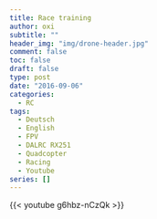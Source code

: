 ```yaml
---
title: Race training
author: oxi
subtitle: ""
header_img: "img/drone-header.jpg"
comment: false
toc: false
draft: false
type: post
date: "2016-09-06"
categories:
  - RC
tags:
  - Deutsch
  - English
  - FPV
  - DALRC RX251
  - Quadcopter
  - Racing
  - Youtube
series: []
---
```

{{< youtube g6hbz-nCzQk >}}
